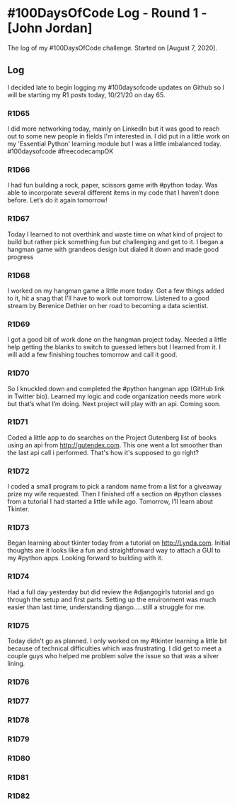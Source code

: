 # #100DaysOfCode Log - Round 1 - [John Jordan]

The log of my #100DaysOfCode challenge. Started on [August 7, 2020].

## Log

I decided late to begin logging my #100daysofcode updates on Github so I will be starting my R1 posts today, 10/21/20 on day 65.

### R1D65 
I did more networking today, mainly on LinkedIn but it was good to reach out to some new people in fields I'm interested in.  I did put in a little work on my 'Essential Python' learning module but I was a little imbalanced today. #100daysofcode  #freecodecampOK


### R1D66
I had fun building a rock, paper, scissors game with #python today. Was able to incorporate several different items in my code that I haven’t done before. Let’s do it again tomorrow!

### R1D67
Today I learned to not overthink and waste time on what kind of project to build but rather pick something fun but challenging and get to it.  I began a hangman game with grandeos design but dialed it down and made good progress

### R1D68
I worked on my hangman game a little more today.  Got a few things added to it, hit a snag that I'll have to work out tomorrow.  Listened to a good stream by Berenice Dethier on her road to becoming a data scientist. 

### R1D69
I got a good bit of work done on the hangman project today.  Needed a little help getting the blanks to switch to guessed letters but I learned from it. I will add a few finishing touches tomorrow and call it good.

### R1D70
So I knuckled down and completed the #python hangman app (GitHub link in Twitter bio). Learned my logic and code organization needs more work but that’s what I’m doing. Next project will play with an api. Coming soon.

### R1D71
Coded a little app to do searches on the Project Gutenberg list of books using an api from http://gutendex.com.  This one went a lot smoother than the last api call i performed.  That's how it's supposed to go right?

### R1D72
I coded a small program to pick a random name from a list for a giveaway prize my wife requested. Then I finished off a section on #python classes from a tutorial I had started a little while ago. Tomorrow, I’ll learn about Tkinter.

### R1D73
Began learning about tkinter today from a tutorial on http://Lynda.com. Initial thoughts are it looks like a fun and straightforward way to attach a GUI to my #python apps. Looking forward to building with it. 

### R1D74
Had a full day yesterday but did review the #djangogirls tutorial and go through the setup and first parts. Setting up the environment was much easier than last time, understanding django.....still a struggle for me.

### R1D75
Today didn't go as planned. I only worked on my #tkinter learning a little bit because of technical difficulties which was frustrating.  I did get to meet a couple guys who helped me problem solve the issue so that was a silver lining. 

### R1D76
### R1D77
### R1D78
### R1D79
### R1D80
### R1D81
### R1D82


